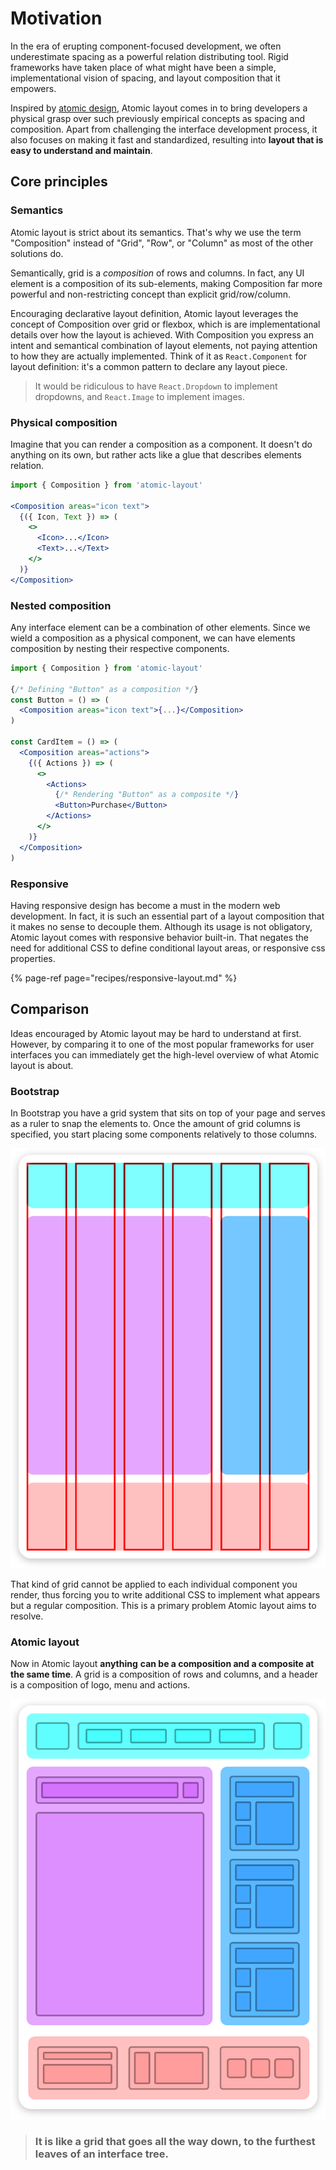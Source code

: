 # Motivation

In the era of erupting component-focused development, we often underestimate spacing as a powerful relation distributing tool. Rigid frameworks have taken place of what might have been a simple, implementational vision of spacing, and layout composition that it empowers.

Inspired by [atomic design](http://bradfrost.com/blog/post/atomic-web-design), Atomic layout comes in to bring developers a physical grasp over such previously empirical concepts as spacing and composition. Apart from challenging the interface development process, it also focuses on making it fast and standardized, resulting into **layout that is easy to understand and maintain**.

## Core principles

### Semantics

Atomic layout is strict about its semantics. That's why we use the term "Composition" instead of "Grid", "Row", or "Column" as most of the other solutions do.

Semantically, grid is a _composition_ of rows and columns. In fact, any UI element is a composition of its sub-elements, making Composition far more powerful and non-restricting concept than explicit grid/row/column.

Encouraging declarative layout definition, Atomic layout leverages the concept of Composition over grid or flexbox, which is are implementational details over how the layout is achieved. With Composition you express an intent and semantical combination of layout elements, not paying attention to how they are actually implemented. Think of it as `React.Component` for layout definition: it's a common pattern to declare any layout piece.

> It would be ridiculous to have `React.Dropdown` to implement dropdowns, and `React.Image` to implement images.

### Physical composition

Imagine that you can render a composition as a component. It doesn't do anything on its own, but rather acts like a glue that describes elements relation.

```jsx
import { Composition } from 'atomic-layout'

<Composition areas="icon text">
  {({ Icon, Text }) => (
    <>
      <Icon>...</Icon>
      <Text>...</Text>
    </>
  )}
</Composition>
```

### Nested composition

Any interface element can be a combination of other elements. Since we wield a composition as a physical component, we can have elements composition by nesting their respective components.

```jsx
import { Composition } from 'atomic-layout'

{/* Defining "Button" as a composition */}
const Button = () => (
  <Composition areas="icon text">{...}</Composition>
)

const CardItem = () => (
  <Composition areas="actions">
    {({ Actions }) => (
      <>
        <Actions>
          {/* Rendering "Button" as a composite */}
          <Button>Purchase</Button>
        </Actions>
      </>
    )}
  </Composition>
)
```

### Responsive

Having responsive design has become a must in the modern web development. In fact, it is such an essential part of a layout composition that it makes no sense to decouple them. Although its usage is not obligatory, Atomic layout comes with responsive behavior built-in. That negates the need for additional CSS to define conditional layout areas, or responsive css properties.

{% page-ref page="recipes/responsive-layout.md" %}

## Comparison

Ideas encouraged by Atomic layout may be hard to understand at first. However, by comparing it to one of the most popular frameworks for user interfaces you can immediately get the high-level overview of what Atomic layout is about.

### Bootstrap

In Bootstrap you have a grid system that sits on top of your page and serves as a ruler to snap the elements to. Once the amount of grid columns is specified, you start placing some components relatively to those columns.

![Bootstrap grid visualization](../.gitbook/assets/bootstrap-grid%20%283%29.png)

That kind of grid cannot be applied to each individual component you render, thus forcing you to write additional CSS to implement what appears but a regular composition. This is a primary problem Atomic layout aims to resolve.

### Atomic layout

Now in Atomic layout **anything** **can be a composition and a composite at the same time**. A grid is a composition of rows and columns, and a header is a composition of logo, menu and actions.

![Atomic layout visualization](../.gitbook/assets/atomic-layout%20%282%29.png)

> ### **It is like a grid that goes all the way down, to the furthest leaves of an interface tree.**

